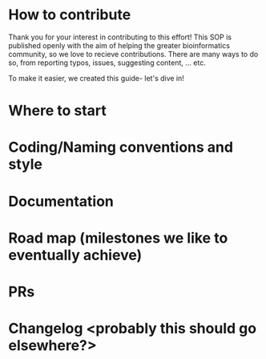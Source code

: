 # How to contribute

Thank you for your interest in contributing to this effort! This SOP is published openly with the aim of helping the greater bioinformatics community, so we love to recieve contributions. There are many ways to do so, from reporting typos, issues, suggesting content, ... etc.

 To make it easier, we created this guide- let's dive in!

# Where to start

# Coding/Naming conventions and style

# Documentation

# Road map (milestones we like to eventually achieve)

# PRs

# Changelog <probably this should go elsewhere?>

# 
